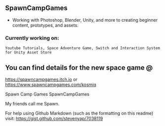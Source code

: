 ## SpawnCampGames
- Working with Photoshop, Blender, Unity, and more to creating beginner content, prototypes, and assets.

### Currently working on:
```Youtube Tutorials, Space Adventure Game, Switch and Interaction System for Unity Asset Store```

You can find details for the new space game @  
---
https://spawncampgames.itch.io or  
https://www.spawncampgames.com/kosmiq

Spawn Camp Games
SpawnCampGames

My friends call me Spawn.


For help using Github Markdown (such as the formatting on this readme)  
visit: https://gist.github.com/stevenyap/7038119
